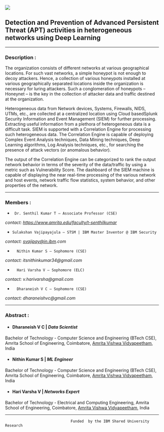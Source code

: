 <img src="https://wantbranding.com/wp-content/uploads/2020/06/IBM-Banner-copy.jpg" >

## Detection and Prevention of Advanced Persistent Threat (APT) activities in heterogeneous networks using Deep Learning

--------------------------------

### Description :
The organization consists of different networks at various geographical locations. For such vast networks, a simple honeypot is not enough to decoy attackers. Hence, a collection of various honeypots installed at various geographically separated locations inside the organization is necessary for luring attackers. Such a conglomeration of honeypots – Honeynet – is the key in the collection of attacker data and traffic destined at the organization.

Heterogeneous data from Network devices, Systems, Firewalls, NIDS, UTMs, etc., are collected at a centralized location using Cloud basedSplunk Security Information and Event Management (SIEM) for further processing. Extracting useful information from a plethora of heterogeneous data is a difficult task. SIEM is supported with a Correlation Engine for processing such heterogeneous data. The Correlation Engine is capable of deploying Complex Event Analysis techniques, Data Mining techniques, Deep Learning algorithms, Log Analysis techniques, etc., for searching the presence of attack vectors (or anomalous behavior).

The output of the Correlation Engine can be categorized to rank the output network behavior in terms of the severity of the data/traffic by using a metric such as Vulnerability Score. The dashboard of the SIEM machine is capable of displaying the near real-time processing of the various network and host events, network traffic flow statistics, system behavior, and other properties of the network. 

--------------------------------


### Members :
  *      Dr. Senthil Kumar T – Associate Professor (CSE) 
 _contact: https://www.amrita.edu/faculty/t-senthilkumar_
 
  *     Sulakshan Vajipayajula – STSM | IBM Master Inventor @ IBM Security
 _contact: svajipay@in.ibm.com_

  *       Nithin Kumar S – Sophomore (CSE) 
 _contact: itsnithinkumar34@gmail.com_

  *       Hari Varsha V – Sophomore (ELC) 
 _contact: v.harivarsha@gmail.com_

  *       Dharaneish V C – Sophomore (CSE) 
  _contact: dharaneishvc@gmail.com_


--------------------------------


### Abstract :

- ####  Dharaneish V C  |   _Data Scientist_

Bachelor of Technology - Computer Science and Engineering (BTech CSE), Amrita School of Engineering, Coimbatore, <a href="https://amrita.edu">Amrita Vishwa Vidyapeetham</a>, India

- ####  Nithin Kumar S  |    _ML Engineer_

Bachelor of Technology - Computer Science and Engineering (BTech CSE), Amrita School of Engineering, Coimbatore, <a href="https://amrita.edu">Amrita Vishwa Vidyapeetham</a>, India

- ####  Hari Varsha V   |    _Networks Expert_

Bachelor of Technology - Electrical and Computing Engineering, Amrita School of Engineering, Coimbatore, <a href="https://amrita.edu">Amrita Vishwa Vidyapeetham</a>, India

--------------------------------

                                  Funded  by the IBM Shared University Research
